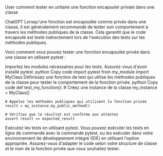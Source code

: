User
comment tester en unitaire une fonction encapsuler private dans une classe

ChatGPT
Lorsqu'une fonction est encapsulée comme privée dans une classe, il est généralement recommandé de tester son comportement à travers les méthodes publiques de la classe. Cela garantit que le code encapsulé est testé indirectement lors de l'exécution des tests sur les méthodes publiques.

Voici comment vous pouvez tester une fonction encapsulée privée dans une classe en utilisant pytest :

Importez les modules nécessaires pour les tests. Assurez-vous d'avoir installé pytest.
python
Copy code
import pytest
from my_module import MyClass
Définissez une fonction de test qui utilise les méthodes publiques de la classe pour tester le comportement de la fonction privée.
python
Copy code
def test_my_function():
    # Créez une instance de la classe
    my_instance = MyClass()

    # Appelez les méthodes publiques qui utilisent la fonction privée
    result = my_instance.my_public_method()

    # Vérifiez que le résultat est conforme aux attentes
    assert result == expected_result
Exécutez les tests en utilisant pytest. Vous pouvez exécuter les tests en ligne de commande avec la commande pytest, ou les exécuter dans votre environnement de développement intégré (IDE) en utilisant l'option appropriée.
Assurez-vous d'adapter le code selon votre structure de classe et le nom de la fonction privée que vous souhaitez tester.